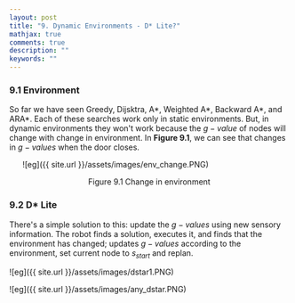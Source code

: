 ```yaml
---
layout: post
title: "9. Dynamic Environments - D* Lite?"
mathjax: true
comments: true
description: ""
keywords: ""
---  
```


### 9.1 Environment

So far we have seen Greedy, Dijsktra, A\*, Weighted A\*, Backward A\*, and ARA\*. Each of these searches work only in static environments. But, in dynamic environments they won't work because the $g-value$ of nodes will change with change in environment. In **Figure 9.1**, we can see that changes in $g-values$ when the door closes.  

&nbsp;&nbsp;&nbsp;&nbsp;&nbsp; ![eg]({{ site.url }}/assets/images/env_change.PNG)  

<p align="center">
Figure 9.1 Change in environment
</p>



### 9.2 D* Lite

There's a simple solution to this: update the $g-values$ using new sensory information. The robot finds a solution, executes it, and finds that the environment has changed; updates $g-values$ according to the environment, set current node to $s_{start}$ and replan.  

![eg]({{ site.url }}/assets/images/dstar1.PNG)

![eg]({{ site.url }}/assets/images/any_dstar.PNG)
